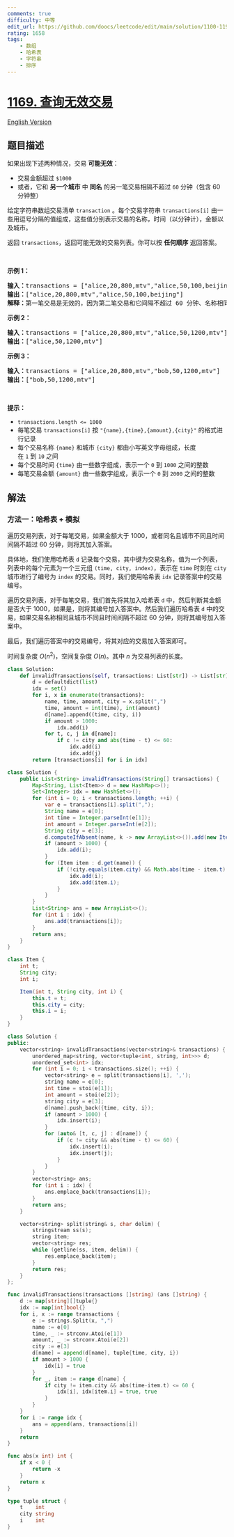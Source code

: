 ```yaml
---
comments: true
difficulty: 中等
edit_url: https://github.com/doocs/leetcode/edit/main/solution/1100-1199/1169.Invalid%20Transactions/README.md
rating: 1658
tags:
    - 数组
    - 哈希表
    - 字符串
    - 排序
---
```


# [1169. 查询无效交易](https://leetcode.cn/problems/invalid-transactions)

[English Version](/solution/1100-1199/1169.Invalid%20Transactions/README_EN.md)

## 题目描述

<!-- 这里写题目描述 -->

<p>如果出现下述两种情况，交易 <strong>可能无效</strong>：</p>

<ul>
	<li>交易金额超过<meta charset="UTF-8" />&nbsp;<code>$1000</code></li>
	<li>或者，它和&nbsp;<strong>另一个城市</strong>&nbsp;中 <strong>同名</strong> 的另一笔交易相隔不超过 <code>60</code> 分钟（包含 60 分钟整）</li>
</ul>

<p>给定字符串数组交易清单<meta charset="UTF-8" />&nbsp;<code>transaction</code>&nbsp;。每个交易字符串&nbsp;<code>transactions[i]</code>&nbsp;由一些用逗号分隔的值组成，这些值分别表示交易的名称，时间（以分钟计），金额以及城市。</p>

<p>返回&nbsp;<code>transactions</code>，返回可能无效的交易列表。你可以按 <strong>任何顺序</strong> 返回答案。</p>

<p>&nbsp;</p>

<p><strong>示例 1：</strong></p>

<pre>
<strong>输入：</strong>transactions = ["alice,20,800,mtv","alice,50,100,beijing"]
<strong>输出：</strong>["alice,20,800,mtv","alice,50,100,beijing"]
<strong>解释：</strong>第一笔交易是无效的，因为第二笔交易和它间隔不超过 60 分钟、名称相同且发生在不同的城市。同样，第二笔交易也是无效的。</pre>

<p><strong>示例 2：</strong></p>

<pre>
<strong>输入：</strong>transactions = ["alice,20,800,mtv","alice,50,1200,mtv"]
<strong>输出：</strong>["alice,50,1200,mtv"]
</pre>

<p><strong>示例 3：</strong></p>

<pre>
<strong>输入：</strong>transactions = ["alice,20,800,mtv","bob,50,1200,mtv"]
<strong>输出：</strong>["bob,50,1200,mtv"]
</pre>

<p>&nbsp;</p>

<p><strong>提示：</strong></p>

<ul>
	<li><code>transactions.length &lt;= 1000</code></li>
	<li>每笔交易&nbsp;<code>transactions[i]</code>&nbsp;按&nbsp;<code>"{name},{time},{amount},{city}"</code>&nbsp;的格式进行记录</li>
	<li>每个交易名称&nbsp;<code>{name}</code>&nbsp;和城市&nbsp;<code>{city}</code>&nbsp;都由小写英文字母组成，长度在&nbsp;<code>1</code>&nbsp;到&nbsp;<code>10</code>&nbsp;之间</li>
	<li>每个交易时间&nbsp;<code>{time}</code>&nbsp;由一些数字组成，表示一个&nbsp;<code>0</code>&nbsp;到&nbsp;<code>1000</code>&nbsp;之间的整数</li>
	<li>每笔交易金额&nbsp;<code>{amount}</code>&nbsp;由一些数字组成，表示一个&nbsp;<code>0</code> 到&nbsp;<code>2000</code>&nbsp;之间的整数</li>
</ul>

## 解法

### 方法一：哈希表 + 模拟

遍历交易列表，对于每笔交易，如果金额大于 1000，或者同名且城市不同且时间间隔不超过 60 分钟，则将其加入答案。

具体地，我们使用哈希表 `d` 记录每个交易，其中键为交易名称，值为一个列表，列表中的每个元素为一个三元组 `(time, city, index)`，表示在 `time` 时刻在 `city` 城市进行了编号为 `index` 的交易。同时，我们使用哈希表 `idx` 记录答案中的交易编号。

遍历交易列表，对于每笔交易，我们首先将其加入哈希表 `d` 中，然后判断其金额是否大于 1000，如果是，则将其编号加入答案中。然后我们遍历哈希表 `d` 中的交易，如果交易名称相同且城市不同且时间间隔不超过 60 分钟，则将其编号加入答案中。

最后，我们遍历答案中的交易编号，将其对应的交易加入答案即可。

时间复杂度 $O(n^2)$，空间复杂度 $O(n)$。其中 $n$ 为交易列表的长度。

<!-- tabs:start -->

```python
class Solution:
    def invalidTransactions(self, transactions: List[str]) -> List[str]:
        d = defaultdict(list)
        idx = set()
        for i, x in enumerate(transactions):
            name, time, amount, city = x.split(",")
            time, amount = int(time), int(amount)
            d[name].append((time, city, i))
            if amount > 1000:
                idx.add(i)
            for t, c, j in d[name]:
                if c != city and abs(time - t) <= 60:
                    idx.add(i)
                    idx.add(j)
        return [transactions[i] for i in idx]
```

```java
class Solution {
    public List<String> invalidTransactions(String[] transactions) {
        Map<String, List<Item>> d = new HashMap<>();
        Set<Integer> idx = new HashSet<>();
        for (int i = 0; i < transactions.length; ++i) {
            var e = transactions[i].split(",");
            String name = e[0];
            int time = Integer.parseInt(e[1]);
            int amount = Integer.parseInt(e[2]);
            String city = e[3];
            d.computeIfAbsent(name, k -> new ArrayList<>()).add(new Item(time, city, i));
            if (amount > 1000) {
                idx.add(i);
            }
            for (Item item : d.get(name)) {
                if (!city.equals(item.city) && Math.abs(time - item.t) <= 60) {
                    idx.add(i);
                    idx.add(item.i);
                }
            }
        }
        List<String> ans = new ArrayList<>();
        for (int i : idx) {
            ans.add(transactions[i]);
        }
        return ans;
    }
}

class Item {
    int t;
    String city;
    int i;

    Item(int t, String city, int i) {
        this.t = t;
        this.city = city;
        this.i = i;
    }
}
```

```cpp
class Solution {
public:
    vector<string> invalidTransactions(vector<string>& transactions) {
        unordered_map<string, vector<tuple<int, string, int>>> d;
        unordered_set<int> idx;
        for (int i = 0; i < transactions.size(); ++i) {
            vector<string> e = split(transactions[i], ',');
            string name = e[0];
            int time = stoi(e[1]);
            int amount = stoi(e[2]);
            string city = e[3];
            d[name].push_back({time, city, i});
            if (amount > 1000) {
                idx.insert(i);
            }
            for (auto& [t, c, j] : d[name]) {
                if (c != city && abs(time - t) <= 60) {
                    idx.insert(i);
                    idx.insert(j);
                }
            }
        }
        vector<string> ans;
        for (int i : idx) {
            ans.emplace_back(transactions[i]);
        }
        return ans;
    }

    vector<string> split(string& s, char delim) {
        stringstream ss(s);
        string item;
        vector<string> res;
        while (getline(ss, item, delim)) {
            res.emplace_back(item);
        }
        return res;
    }
};
```

```go
func invalidTransactions(transactions []string) (ans []string) {
	d := map[string][]tuple{}
	idx := map[int]bool{}
	for i, x := range transactions {
		e := strings.Split(x, ",")
		name := e[0]
		time, _ := strconv.Atoi(e[1])
		amount, _ := strconv.Atoi(e[2])
		city := e[3]
		d[name] = append(d[name], tuple{time, city, i})
		if amount > 1000 {
			idx[i] = true
		}
		for _, item := range d[name] {
			if city != item.city && abs(time-item.t) <= 60 {
				idx[i], idx[item.i] = true, true
			}
		}
	}
	for i := range idx {
		ans = append(ans, transactions[i])
	}
	return
}

func abs(x int) int {
	if x < 0 {
		return -x
	}
	return x
}

type tuple struct {
	t    int
	city string
	i    int
}
```

<!-- tabs:end -->

<!-- end -->
